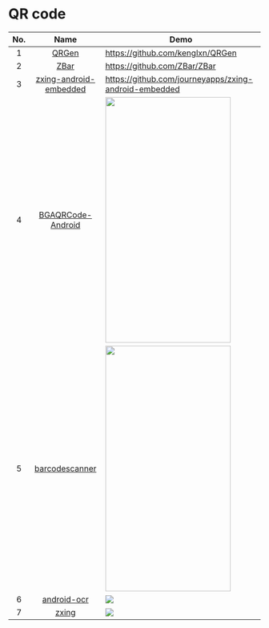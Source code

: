 QR code
======================
No. | Name | Demo
:---: | :---: | ---
1| [QRGen](https://github.com/kenglxn/QRGen) | https://github.com/kenglxn/QRGen
2| [ZBar](https://github.com/ZBar/ZBar) | https://github.com/ZBar/ZBar
3| [zxing-android-embedded](https://github.com/journeyapps/zxing-android-embedded) | https://github.com/journeyapps/zxing-android-embedded
4| [BGAQRCode-Android](https://github.com/bingoogolapple/BGAQRCode-Android) | <img src="https://cloud.githubusercontent.com/assets/8949716/17475203/5d788730-5d8c-11e6-836a-61e885e05453.gif" width="250" height="490">
5| [barcodescanner](https://github.com/dm77/barcodescanner) | <img src="https://camo.githubusercontent.com/896dff01d1554df3db30e3148918ad185dc48ac8/68747470733a2f2f7261772e6769746875622e636f6d2f646d37372f626172636f64657363616e6e65722f6d61737465722f73637265656e73686f74732f6d61696e5f61637469766974792e706e67" width="250" height="490">
6| [android-ocr](https://github.com/rmtheis/android-ocr) | ![](https://camo.githubusercontent.com/757e20ff49213fb230eef31c4a982ed886cf0a7f/687474703a2f2f696d672e796f75747562652e636f6d2f76692f464f536769506a477778342f302e6a7067)
7| [zxing](https://github.com/zxing/zxing) | ![](https://camo.githubusercontent.com/cd92fcc87ebc531c60edc667da4a77b90c004ff0/68747470733a2f2f7261772e6769746875622e636f6d2f77696b692f7a78696e672f7a78696e672f7a78696e672d6c6f676f2e706e67)